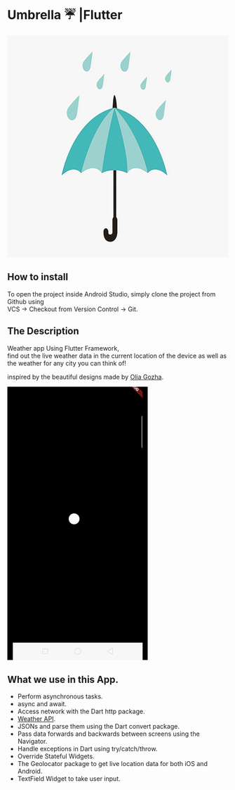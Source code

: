 # Umbrella ☔ |Flutter
![Finished App](https://github.com/SherifR2ft/Images/blob/master/Images/Umbrella_icon.png)

## How to install

To open the project inside Android Studio, simply clone the project from Github using  
VCS → Checkout from Version Control → Git.

## The Description

Weather app Using Flutter Framework,  
find out the live weather data in the current location of the device as well as the weather for any city you can think of! 

inspired by the beautiful designs made by [Olia Gozha](https://dribbble.com/shots/4663154-). 

![Finished App](https://github.com/SherifR2ft/Images/blob/master/Images/Umbrella-flutter-demo.gif)

## What we use in this App.

- Perform asynchronous tasks.
- async and await.
- Access network with the Dart http package.
- [Weather API](https://openweathermap.org/api).
-  JSONs  and  parse them using the Dart convert package.
- Pass data forwards and backwards between screens using the Navigator.
- Handle exceptions in Dart using try/catch/throw.
- Override Stateful Widgets.
- The Geolocator package to get live location data for both iOS and Android.
- TextField Widget to take user input.
